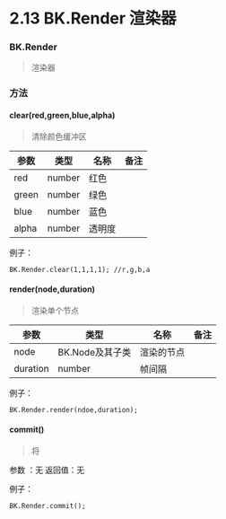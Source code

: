 # 2.13 BK.Render 渲染器

### BK.Render
> 渲染器

### 方法

#### clear(red,green,blue,alpha)
> 清除颜色缓冲区

参数  | 类型 |名称 | 备注
------------- | ------------- | -------------| -------------
red | number |红色|
green | number |绿色|
blue | number |蓝色|
alpha | number |透明度|

例子：

 	BK.Render.clear(1,1,1,1); //r,g,b,a
 	
 
#### render(node,duration)
> 渲染单个节点

参数  | 类型 |名称 | 备注
------------- | ------------- | -------------| -------------
node | BK.Node及其子类 | 渲染的节点|
duration | number |帧间隔|

例子：

 	BK.Render.render(ndoe,duration);
  
#### commit()
> 将

参数 ：无
返回值：无

例子：

 	BK.Render.commit();                  
